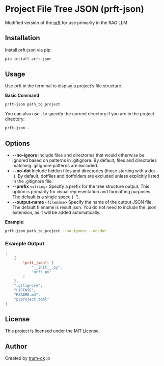 # Project File Tree JSON (prft-json)
Modified version of the [prft](https://github.com/Trum-ok/project-file-tree) for use primarily in the RAG LLM.

## Installation
Install prft-json via pip:
```bash
pip install prft-json
```

## Usage
Use prft in the terminal to display a project’s file structure.

**Basic Command**
```bash
prft-json path_to_project
```

You can also use . to specify the current directory if you are in the project directory:

```bash
prft-json .
```

## Options
- **--no-ignore** Include files and directories that would otherwise be ignored based on patterns in .gitignore. By default, files and directories matching .gitignore patterns are excluded.
- **--no-dot** Include hidden files and directories (those starting with a dot .). By default, dotfiles and dotfolders are excluded unless explicitly listed in the .gitignore file.
- **--prefix** `<string>` Specify a prefix for the tree structure output. This option is primarily for visual representation and formatting purposes. The default is a single space (' ').
- **--output-name** `<filename>` Specify the name of the output JSON file. The default filename is result.json. You do not need to include the .json extension, as it will be added automatically.


**Example:**
```bash
prft-json path_to_project --no-ignore --no-dot
```

### Example Output
```json
[
    {
        "prft_json": [
            "__init__.py",
            "prft.py"
        ]
    },
    ".gitignore",
    "LICENSE",
    "README.md",
    "pyproject.toml"
]
```


## License

This project is licensed under the MIT License.

## Author

Created by [trum-ok](https://github.com/Trum-ok) :p
